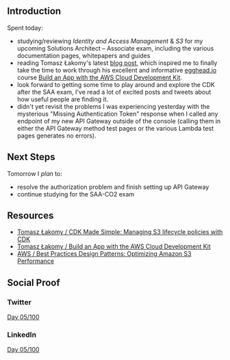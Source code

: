 ## Introduction

Spent today:

- studying/reviewing _Identity and Access Management_ & _S3_ for my upcoming Solutions Architect – Associate exam, including the various documentation pages, whitepapers and guides
- reading Tomasz Łakomy's latest [blog post](), which inspired me to finally take the time to work through his excellent and informative [egghead.io](https://egghead.io) course [Build an App with the AWS Cloud Development Kit](https://egghead.io/courses/build-an-app-with-the-aws-cloud-development-kit).
- look forward to getting some time to play around and explore the CDK after the SAA exam, I've read a lot of excited posts and tweets about how useful people are finding it.
- didn't yet revisit the problems I was experiencing yesterday with the mysterious "Missing Authentication Token" response when I called any endpoint of my new API Gateway outside of the console (calling them in either the API Gateway method test pages or the various Lambda test pages generates no errors).

## Next Steps

Tomorrow I _plan_ to:

- resolve the authorization problem and finish setting up API Gateway
- continue studying for the SAA-CO2 exam

## Resources

- [Tomasz Łakomy / CDK Made Simple: Managing S3 lifecycle policies with CDK](https://tlakomy.com/managing-s3-lifecycle-policies-with-cdk)
- [Tomasz Łakomy / Build an App with the AWS Cloud Development Kit](https://egghead.io/courses/build-an-app-with-the-aws-cloud-development-kit)
- [AWS / Best Practices Design Patterns: Optimizing Amazon S3 Performance](https://d1.awsstatic.com/whitepapers/AmazonS3BestPractices.pdf)

## Social Proof

### Twitter

[Day 05/100](https://twitter.com/quinceleaf/status/1291946506510053376)

### LinkedIn

[Day 05/100](https://www.linkedin.com/posts/brian-ibbotson_build-an-app-with-the-aws-cloud-development-activity-6697713700918439937-wDkr)
